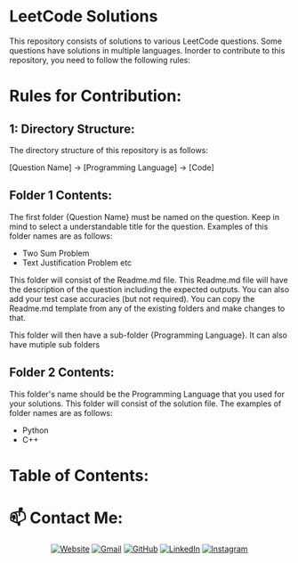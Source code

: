# LeetCode Solutions

This repository consists of solutions to various LeetCode questions. Some questions have solutions in multiple languages. Inorder to contribute to this repository, you need to follow the following rules:

# Rules for Contribution:

## 1: Directory Structure:
The directory structure of this repository is as follows: 

[Question Name] -> [Programming Language] -> [Code]

## Folder 1 Contents:
The first folder {Question Name} must be named on the question. Keep in mind to select a understandable title for the question. Examples of this folder names are as follows:
- Two Sum Problem
- Text Justification Problem etc

This folder will consist of the Readme.md file. This Readme.md file will have the description of the question including the expected outputs. You can also add your test case accuracies (but not required). You can copy the Readme.md template from any of the existing folders and make changes to that. 

This folder will then have a sub-folder {Programming Language}. It can also have mutiple sub folders

## Folder 2 Contents:

This folder's name should be the Programming Language that you used for your solutions. This folder will consist of the solution file. The examples of folder names are as follows:
- Python
- C++

# Table of Contents:


# 📫 Contact Me: 
<p align="center">
  <a href="http://www.hxndev.com/"><img src="https://img.icons8.com/bubbles/50/000000/web.png" alt="Website"/></a>
	<a href="mailto:chhxnshah@gmail.com"><img src="https://img.icons8.com/bubbles/50/000000/gmail.png" alt="Gmail"/></a>
	<a href="https://github.com/HxnDev"><img src="https://img.icons8.com/bubbles/50/000000/github.png" alt="GitHub"/></a>
	<a href="https://www.linkedin.com/in/hassan-shahzad-2a6617212/"><img src="https://img.icons8.com/bubbles/50/000000/linkedin.png" alt="LinkedIn"/></a>
	<a href="https://www.instagram.com/hxn_photography/?hl=en"><img src="https://img.icons8.com/bubbles/50/000000/instagram.png" alt="Instagram"/></a>
	
</p>
